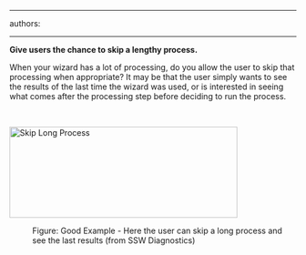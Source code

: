 

---
authors:

---




<span class='intro'> <p><strong>Give users the chance to skip a lengthy process.</strong></p>
<p>When your wizard has a lot of processing, do you allow the user to skip that processing when appropriate? It may be that the user simply wants to see the results of the last time the wizard was used, or is interested in seeing what comes after the processing step before deciding to run the process.</p> </span>

​<dl class="goodImage"><dt><img width="378" height="162" src="http&#58;//www.ssw.com.au/ssw/Standards/Rules/Images/SkipLongProcess.gif" alt="Skip Long Process" style="width&#58;400px;height&#58;160px;" /></dt>
<dd>Figure&#58; Good Example - Here the user can skip a long process and see the last results (from SSW Diagnostics)</dd></dl>



